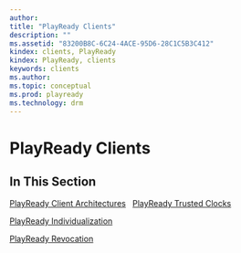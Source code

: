 ```yaml
---
author: 
title: "PlayReady Clients"
description: ""
ms.assetid: "83200B8C-6C24-4ACE-95D6-28C1C5B3C412"
kindex: clients, PlayReady
kindex: PlayReady, clients
keywords: clients
ms.author: 
ms.topic: conceptual
ms.prod: playready
ms.technology: drm
---
```



# PlayReady Clients



## In This Section

[PlayReady Client Architectures](playreadyclientarchitectures.md)
 
[PlayReady Trusted Clocks](trustedclocks.md) 

[PlayReady Individualization](individualization.md) 

[PlayReady Revocation](revocation.md) 
